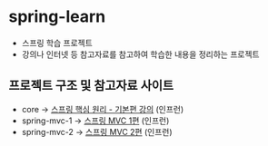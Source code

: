 # spring-learn

- 스프링 학습 프로젝트
- 강의나 인터넷 등 참고자료를 참고하여 학습한 내용을 정리하는 프로젝트

## 프로젝트 구조 및 참고자료 사이트
- core -> [스프링 핵심 원리 - 기본편 강의](https://www.inflearn.com/course/%EC%8A%A4%ED%94%84%EB%A7%81-%ED%95%B5%EC%8B%AC-%EC%9B%90%EB%A6%AC-%EA%B8%B0%EB%B3%B8%ED%8E%B8) (인프런)  
- spring-mvc-1 -> [스프링 MVC 1편](https://www.inflearn.com/course/%EC%8A%A4%ED%94%84%EB%A7%81-mvc-1) (인프런)
- spring-mvc-2 -> [스프링 MVC 2편](https://www.inflearn.com/course/%EC%8A%A4%ED%94%84%EB%A7%81-mvc-2) (인프런)